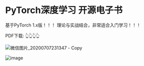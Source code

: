 # PyTorch深度学习 开源电子书


基于PyTorch 1.x版！！！ 理论与实战结合，非常适合入门学习！！！


PDF下载: 👆👆👆👆



![微信图片_20200707231347 - Copy](https://user-images.githubusercontent.com/4252555/146542031-5adae8e1-42d0-495f-890e-97e1754b4c83.jpg)


![image](https://user-images.githubusercontent.com/4252555/146542135-b8e971c2-87dd-4226-a48f-ce5d20163fca.png)
